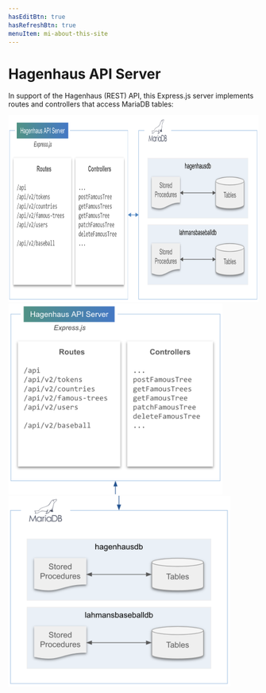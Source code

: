 ```yaml
---
hasEditBtn: true
hasRefreshBtn: true
menuItem: mi-about-this-site
---
```


# Hagenhaus API Server

In support of the Hagenhaus (REST) API, this Express.js server implements routes and controllers that access MariaDB tables:

<div class="mb-3">
  <div class="d-none d-md-block">
    <div><img src="server-h.png" class="img-fluid d-block" width="900" height="376"; loading="lazy"></div>
  </div>
  <div class="d-md-none">
    <div><img src="server-v1.png" class="img-fluid d-block" height="384"; loading="lazy"></div>
    <div><img src="server-v2.png" class="img-fluid d-block" height="384"; loading="lazy"></div>
  </div>
</div>